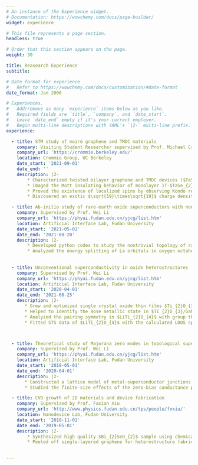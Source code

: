 ```yaml
---
# An instance of the Experience widget.
# Documentation: https://wowchemy.com/docs/page-builder/
widget: experience

# This file represents a page section.
headless: true

# Order that this section appears on the page.
weight: 30

title: Reasearch Experience
subtitle:

# Date format for experience
#   Refer to https://wowchemy.com/docs/customization/#date-format
date_format: Jan 2006

# Experiences.
#   Add/remove as many `experience` items below as you like.
#   Required fields are `title`, `company`, and `date_start`.
#   Leave `date_end` empty if it's your current employer.
#   Begin multi-line descriptions with YAML's `|2-` multi-line prefix.
experience:

  - title: STM study of moiré graphene and TMDC materials
    company: Visiting Student Researcher supervised by Prof. Michael Crommie
    company_url: 'https://crommie.berkeley.edu/'
    location: Crommie Group, UC Berkeley
    date_start: '2021-09-01'
    date_end: ''
    description: |2-
        * Characterized twisted bilayer graphene and TMDC devices ($TaSe_{2}$, $NbSe_{2}$, $TaTe_{2}$, etc.). Studied the evolution of electronic structures with back gate.
        * Imaged the Mott insulating behavior of monolayer 1T-$TaSe_{2}$ with ‘flower pattern’ orbital texture.
        * Proved the existence of localized spins by observing Kondo resonance peak in the STS spectra of 1T/1H-TaSe2. 
        * Discovered an exotic $\sqrt{19}\times\sqrt{19}$ charge density wave in 1T-$TaTe_{2}$.

  - title: Ab-initio study of rare-earth oxide superconductors with nontrivial topology                 
    company: Supervised by Prof. Wei Li
    company_url: 'https://phyai.fudan.edu.cn/yjcg/list.htm'
    location: Artificial Interface Lab, Fudan University
    date_start: '2021-05-01'
    date_end: '2021-08-20'
    description: |2-
        * Developed python codes to study the nontrivial topology of rare-earth oxide superconductor LaO and found non-zero $Z_2$ invariant together with topologically protected surface states.
        * Analyzed the energy splitting of La orbitals in oxygen octahedron crystal fields with group theory and identified the origin of band inversion as the 5d to 4f orbital transition.
     
  
  - title: Unconventional superconductivity in oxide heterostructures
    company: Supervised by Prof. Wei Li
    company_url: 'https://phyai.fudan.edu.cn/yjcg/list.htm'
    location: Artificial Interface Lab, Fudan University
    date_start: '2020-04-01'
    date_end: '2021-08-25'
    description: |2-
       * Grew and optimized single crystal oxide thin films $Ti_{2}O_{3}/GaN$ layer-by-layer with pulsed-laser deposition.
       * Helped to identify the Bose metallic state in $Ti_{2}O_{3}/GaN$ with temperature-independent resistance in a wide range associated with vanishing Hall resistance.
       * Analyzed the pairing symmetry in $LiTi_{2}O_{4}$ with group theory and helped to explain the coexistence of ferromagnetism and superconductivity.
       * Fitted STS data of $LiTi_{2}O_{4}$ with the calculated LDOS spectrum of triplet-pairing superconductors using Green’s function method.



  - title: Theoretical study of Majorana zero modes in topological superconductors
    company: Supervised by Prof. Wei Li
    company_url: 'https://phyai.fudan.edu.cn/yjcg/list.htm'
    location: Artificial Interface Lab, Fudan University
    date_start: '2019-05-01'
    date_end: '2020-04-01'
    description: |2-
       * Constructed a lattice model of metal-superconductor junctions and developed python codes to simulate Andreev reflection spectrum.
       * Studied the finite-size effects of the zero-bias conductance peak in topological superconductors.

  - title: CVD growth of 2D materials and device fabrication
    company: Supervised by Prof. Faxian Xiu
    company_url: 'http://www.physics.fudan.edu.cn/tps/people/fxxiu/'
    location: Nanodevice Lab, Fudan University
    date_start: '2018-11-01'
    date_end: '2019-05-01'
    description: |2-
        * Synthesized high quality $Bi_{2}SeO_{2}$ sample using chemical vapor deposition method (CVD)
        * Peeled off single-layered graphene for heterostructure fabrication.

  
---
```


